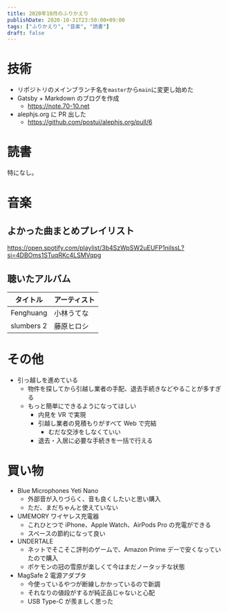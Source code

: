 ```yaml
---
title: 2020年10月のふりかえり
publishDate: 2020-10-31T23:50:00+09:00
tags: ["ふりかえり", "音楽", "読書"]
draft: false
---
```


# 技術

- リポジトリのメインブランチ名を`master`から`main`に変更し始めた
- Gatsby + Markdown のブログを作成
  - https://note.70-10.net
- alephjs.org に PR 出した
  - https://github.com/postui/alephjs.org/pull/6

# 読書

特になし。

# 音楽

## よかった曲まとめプレイリスト

https://open.spotify.com/playlist/3b4SzWpSW2uEUFP1nilssL?si=4DBOms1STuqRKc4LSMVqpg

## 聴いたアルバム

| タイトル   | アーティスト |
| ---------- | ------------ |
| Fenghuang  | 小林うてな   |
| slumbers 2 | 藤原ヒロシ   |

# その他

- 引っ越しを進めている
  - 物件を探してから引越し業者の手配、退去手続きなどやることが多すぎる
  - もっと簡単にできるようになってほしい
    - 内見を VR で実現
    - 引越し業者の見積もりがすべて Web で完結
      - むだな交渉をしなくていい
    - 退去・入居に必要な手続きを一括で行える

# 買い物

- Blue Microphones Yeti Nano
  - 外部音が入りづらく、音も良くしたいと思い購入
  - ただ、まだちゃんと使えていない
- UMEMORY ワイヤレス充電器
  - これひとつで iPhone、Apple Watch、AirPods Pro の充電ができる
  - スペースの節約になって良い
- UNDERTALE
  - ネットでそこそこ評判のゲームで、Amazon Prime デーで安くなっていたので購入
  - ポケモンの冠の雪原が楽しくて今はまだノータッチな状態
- MagSafe 2 電源アダプタ
  - 今使っているやつが断線しかかっているので新調
  - それなりの値段がするが純正品じゃないと心配
  - USB Type-C が羨ましく思った
